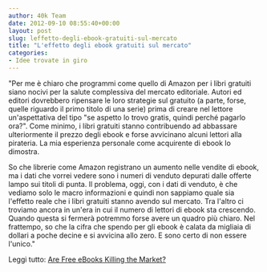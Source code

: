 ```yaml
---
author: 40k Team
date: 2012-09-10 08:55:40+00:00
layout: post
slug: leffetto-degli-ebook-gratuiti-sul-mercato
title: "L'effetto degli ebook gratuiti sul mercato"
categories:
- Idee trovate in giro
---
```


"Per me è chiaro che programmi come quello di Amazon per i libri gratuiti siano nocivi per la salute complessiva del mercato editoriale. Autori ed editori dovrebbero ripensare le loro strategie sul gratuito (a parte, forse, quelle riguardo il primo titolo di una serie) prima di creare nel lettore un'aspettativa del tipo "se aspetto lo trovo gratis, quindi perché pagarlo ora?". Come minimo, i libri gratuiti stanno contribuendo ad abbassare ulteriormente il prezzo degli ebook e forse avvicinano alcuni lettori alla pirateria. La mia esperienza personale come acquirente di ebook lo dimostra.

So che librerie come Amazon registrano un aumento nelle vendite di ebook, ma i dati che vorrei vedere sono i numeri di venduto depurati dalle offerte lampo sui titoli di punta. Il problema, oggi, con i dati di venduto, è che vediamo solo le macro informazioni e quindi non sappiamo quale sia l'effetto reale che i libri gratuiti stanno avendo sul mercato. Tra l'altro ci troviamo ancora in un'era in cui il numero di lettori di ebook sta crescendo. Quando questa si fermerà potremmo forse avere un quadro più chiaro. Nel frattempo, so che la cifra che spendo per gli ebook è calata da migliaia di dollari a poche decine e si avvicina allo zero. E sono certo di non essere l'unico."

Leggi tutto: [Are Free eBooks Killing the Market?](http://americaneditor.wordpress.com/2012/09/10/are-free-ebooks-killing-the-market/)

